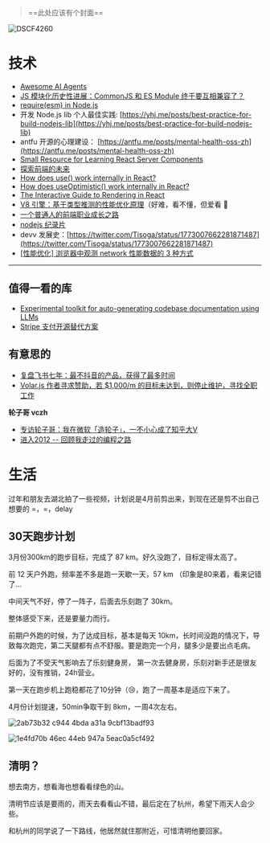 > ==此处应该有个封面==

![DSCF4260](https://dvlin-notes-assets.oss-cn-beijing.aliyuncs.com/DSCF4260.jpg)

# 技术

- [Awesome AI Agents](https://e2b.dev/ai-agents/open-source)
- [JS 模块化历史性进展：CommonJS 和 ES Module 终于要互相兼容了？](https://mp.weixin.qq.com/s/fnXippGLQ0_0EUiWfjlNdw)
- [require(esm) in Node.js](https://sorrycc.com/require-esm-in-node-js/)
- 开发 Node.js lib 个人最佳实践: [https://yhj.me/posts/best-practice-for-build-nodejs-lib](https://yhj.me/posts/best-practice-for-build-nodejs-lib)
- antfu 开源的心理建设： [https://antfu.me/posts/mental-health-oss-zh](https://antfu.me/posts/mental-health-oss-zh)
- [Small Resource for Learning React Server Components](https://github.com/ricardonunez-io/servercomponents)
- [探索前端的未来](https://sorrycc.com/navigating-the-future-of-frontend/)
- [How does use() work internally in React?](https://jser.dev/2024-03-16-how-does-use-work-internally-in-react/)
- [How does useOptimistic() work internally in React?](https://jser.dev/2024-03-20-how-does-useoptimisticwork-internally-in-react/)
- [The Interactive Guide to Rendering in React](https://ui.dev/why-react-renders)
- [V8 引擎：基于类型推测的性能优化原理](https://mp.weixin.qq.com/s/YHD28SvIMTyJOTcj24wyuw)（好难，看不懂，但爱看 🤯
- [一个普通人的前端职业成长之路](https://mp.weixin.qq.com/s/Zeaka_NcK4axjzL-b0up6A)
- [nodejs 纪录片](https://ruby-china.org/topics/43634)
- devv 发展史：[https://twitter.com/Tisoga/status/1773007662281871487](https://twitter.com/Tisoga/status/1773007662281871487)
- [[性能优化] 浏览器中观测 network 性能数据的 3 种方式](https://mp.weixin.qq.com/s/b0__IJt71wtAs1s7AOwEDw)

---

## 值得一看的库

- [Experimental toolkit for auto-generating codebase documentation using LLMs](https://github.com/context-labs/autodoc)
- [Stripe 支付开源替代方案](https://www.getlago.com/)

## 有意思的

- [复盘飞书七年：最不抖音的产品，获得了最多时间](https://mp.weixin.qq.com/s/KZPQwIi3CLn5ddAW8bMQfA)
- [Volar.js 作者寻求赞助，若 $1,000/m 的目标未达到，则停止维护，寻找全职工作](https://github.com/vuejs/language-tools/discussions/4127)

**轮子哥 vczh**

- [专访轮子哥：我在微软「造轮子」，一不小心成了知乎大V](https://zhuanlan.zhihu.com/p/96745363)
- [进入2012 -- 回顾我走过的编程之路](https://www.cnblogs.com/geniusvczh/archive/2011/12/16/2290808.html)

# 生活

过年和朋友去湖北拍了一些视频，计划说是4月前剪出来，到现在还是剪不出自己想要的 =，=，delay

## 30天跑步计划

3月份300km的跑步目标，完成了 87 km。好久没跑了，目标定得太高了。

前 12 天户外跑，频率差不多是跑一天歇一天，57 km （印象是80来着，看来记错了…

中间天气不好，停了一阵子，后面去乐刻跑了 30km。

整体感受下来，还是要量力而行。

前期户外跑的时候，为了达成目标，基本是每天 10km，长时间没跑的情况下，导致每次跑完，第二天腿都有点不舒服。要是跑完一个月，腿多少是要出点毛病。

后面为了不受天气影响去了乐刻健身房， 第一次去健身房，乐刻对新手还是很友好的，没有推销，24h营业。

第一天在跑步机上跑稳都花了10分钟（😢，跑了一周基本是适应下来了。

4月份计划提速，50min争取干到 8km，一周4次左右。

![2ab73b32 c944 4bda a31a 9cbf13badf93](https://dvlin-notes-assets.oss-cn-beijing.aliyuncs.com/2ab73b32-c944-4bda-a31a-9cbf13badf93.png)

![1e4fd70b 46ec 44eb 947a 5eac0a5cf492](https://dvlin-notes-assets.oss-cn-beijing.aliyuncs.com/1e4fd70b-46ec-44eb-947a-5eac0a5cf492.png)

## 清明？

想去南方，想看海也想看看绿色的山。

清明节应该是要雨的，雨天去看看山不错，最后定在了杭州，希望下雨天人会少些。

和杭州的同学说了一下路线，他居然就住那附近，可惜清明他要回家。